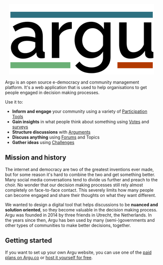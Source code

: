 <p align="center">
  <img src="assets/argu-logo.svg" />
</p>

Argu is an open source e-democracy and community management platform.
It's a web application that is used to help organisations to get people engaged in decision making processes.

Use it to:

- **Inform and engage** your community using a variety of [Participation Tools](e-participation_tools.md)
- **Gain insights** in what people think about something using [Votes](voting.md) and [surveys](surveys.md)
- **Structure discussions** with [Arguments](arguments.md)
- **Discuss anything** using [Forums](forums.md) and Topics
- **Gather ideas** using [Challenges](challenges_and_ideas.md)

## Mission and history

The internet and democracy are two of the greatest inventions ever made, but for some reason it's hard to combine the two and get something better.
Many social media conversations tend to divide us further and preach to the choir.
No wonder that our decision making processes still rely almost completely on face-to-face contact.
This severely limits how many people can become engaged and share their thoughts on what they want different.

We wanted to design a digital tool that helps discussions to be **nuanced and solution oriented**, so they become valuable in the decision making process.
Argu was founded in 2014 by three friends in Utrecht, the Netherlands.
In the years since then, Argu has ben used by many (semi-)governments and other types of communities to make better decisions, together.

## Getting started

If you want to set up your own Argu website, you can use one of the [paid plans on Argu.co](https://argu.co/info/prijzen) or [host it yourself for free](https://gitlab.com/ontola/argu/).
